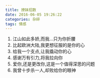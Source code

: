```yaml
---
title: 撩妹招数
date: 2016-06-05 19:26:22
categories: 杂碎
tags: 情感
---
```


1. 江山如此多娇,而我...只为你折腰
2. 比起欧洲大陆,我更想征服的是你的心
3. 给我一个支点,让我撬动你的心
4. 感谢万有引力,将我拉向你
5. 爱你,还是更改你,这是一个值得深思的问题
6. 我曾十步杀一人,却败给你的眼神

<!-- more -->

